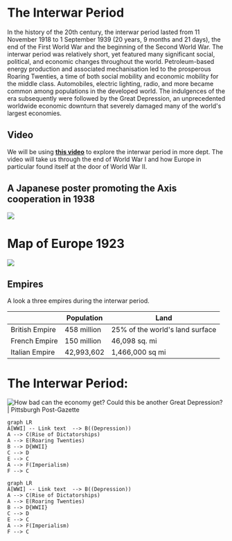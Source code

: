 # The Interwar Period


In the history of the 20th century, the interwar period lasted from 11 November 1918 to 1 September 1939 (20 years, 9 months and 21 days), the end of the First World War and the beginning of the Second World War. The interwar period was relatively short, yet featured many significant social, political, and economic changes throughout the world. Petroleum-based energy production and associated mechanisation led to the prosperous Roaring Twenties, a time of both social mobility and economic mobility for the middle class. Automobiles, electric lighting, radio, and more became common among populations in the developed world. The indulgences of the era subsequently were followed by the Great Depression, an unprecedented worldwide economic downturn that severely damaged many of the world's largest economies.
## Video

We will be using **[this video](https://www.youtube.com/watch?v=xzWL2XPBHMk)** to explore the interwar period in more dept. The video will take us through the end of World War I and how Europe in particular found itself at the door of World War II. 
## A Japanese poster promoting the Axis cooperation in 1938

![](https://upload.wikimedia.org/wikipedia/commons/7/73/1938_Naka_yoshi_sangoku.jpg)
# Map of Europe 1923

![](https://upload.wikimedia.org/wikipedia/commons/thumb/d/d1/Europe_in_1923.jpg/2560px-Europe_in_1923.jpg)


## Empires

A look a three empires during the interwar period.

|                |Population                          |Land                         |
|----------------|-------------------------------|-----------------------------|
|British Empire|458 million          |25% of the world's land surface            |
|French Empire          |150 million            |46,098 sq. mi            |
|Italian Empire          |42,993,602|1,466,000 sq mi|.
# The Interwar Period:
![How bad can the economy get? Could this be another Great Depression? |  Pittsburgh Post-Gazette](https://9b16f79ca967fd0708d1-2713572fef44aa49ec323e813b06d2d9.ssl.cf2.rackcdn.com/1140x_a10-7_cTC/breadline001-jpg-1591637890.jpg) 
```mermaid
graph LR
A[WWI] -- Link text  --> B((Depression))
A --> C(Rise of Dictatorships)
A --> E(Roaring Twenties)
B --> D{WWII}
C --> D
E --> C
A --> F(Imperialism)
F --> C
```
```mermaid
graph LR
A[WWI] -- Link text  --> B((Depression))
A --> C(Rise of Dictatorships)
A --> E(Roaring Twenties)
B --> D{WWII}
C --> D
E --> C
A --> F(Imperialism)
F --> C
```
```

